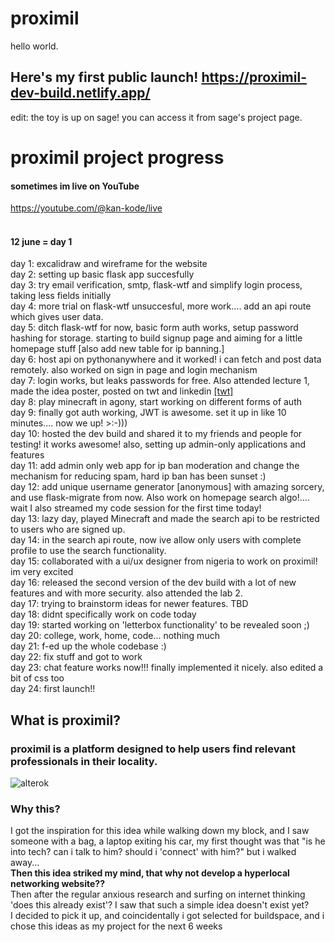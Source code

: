 # proximil  
hello world.  
## Here's my first public launch! https://proximil-dev-build.netlify.app/
edit: the toy is up on sage! you can access it from sage's project page.
# proximil project progress
#### sometimes im live on YouTube<br>

https://youtube.com/@kan-kode/live <br><br>
#### 12 june = day 1<br>
day 1: excalidraw and wireframe for the website<br>
day 2: setting up basic flask app succesfully<br>
day 3: try email verification, smtp, flask-wtf and simplify login process, taking less fields initially<br>
day 4: more trial on flask-wtf unsuccesful, more work.... add an api route which gives user data.<br>
day 5: ditch flask-wtf for now, basic form auth works, setup password hashing for storage. starting to build signup page and aiming for a little homepage stuff [also add new table for ip banning.]<br>
day 6: host api on pythonanywhere and it worked! i can fetch and post data remotely. also worked on sign in page and login mechanism <br>
day 7: login works, but leaks passwords for free. Also attended lecture 1, made the idea poster, posted on twt and linkedin <a href="https://x.com/sillyCatsAllDay">[twt]</a> <br>
day 8: play minecraft in agony, start working on different forms of auth<br>
day 9: finally got auth working, JWT is awesome. set it up in like 10 minutes.... now we up! >:-)))<br>
day 10: hosted the dev build and shared it to my friends and people for testing! it works awesome! also, setting up admin-only applications and features<br>
day 11: add admin only web app for ip ban moderation and change the mechanism for reducing spam, hard ip ban has been sunset :)<br>
day 12: add unique username generator [anonymous] with amazing sorcery, and use flask-migrate from now. Also work on homepage search algo!.... wait I also streamed my code session for the first time today!<br>
day 13: lazy day, played Minecraft and made the search api to be restricted to users who are signed up.<br>
day 14: in the search api route, now ive allow only users with complete profile to use the search functionality. <br>
day 15: collaborated with a ui/ux designer from nigeria to work on proximil! im very excited <br>
day 16: released the second version of the dev build with a lot of new features and with more security. also attended the lab 2. <br>
day 17: trying to brainstorm ideas for newer features. TBD <br>
day 18: didnt specifically work on code today <br>
day 19: started working on 'letterbox functionality' to be revealed soon ;) <br>
day 20: college, work, home, code... nothing much <br>
day 21: f-ed up the whole codebase :)<br>
day 22: fix stuff and got to work  
day 23: chat feature works now!!! finally implemented it nicely. also edited a bit of css too  
day 24: first launch!!
## What is proximil?
### proximil is a platform designed to help users find relevant professionals in their locality.
![alterok](https://github.com/proximil/.github/assets/67735128/91af8ea8-64cb-4c51-81f2-d5f316529c52)


### Why this? 
I got the inspiration for this idea while walking down my block, and I saw someone with a bag, a laptop exiting his car, my first thought was that "is he into tech? can i talk to him? should i 'connect' with him?"
but i walked away... <br>
**Then this idea striked my mind, that why not develop a hyperlocal networking website??** <br>
Then after the regular anxious research and surfing on internet thinking 'does this already exist'? I saw that such a simple idea doesn't exist yet?
<br>
I decided to pick it up, and coincidentally i got selected for buildspace, and i chose this ideas as my project for the next 6 weeks
